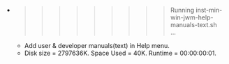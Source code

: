 * >>>>>>>>> Running inst-min-win-jwm-help-manuals-text.sh ...
  * Add user & developer manuals(text) in Help menu.
  * Disk size = 2797636K. Space Used = 40K. Runtime = 00:00:00:01.
